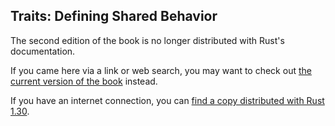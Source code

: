 ## Traits: Defining Shared Behavior

The second edition of the book is no longer distributed with Rust's documentation.

If you came here via a link or web search, you may want to check out [the current
version of the book](../ch10-02-traits.html) instead.

If you have an internet connection, you can [find a copy distributed with
Rust
1.30](https://doc.rust-lang.org/1.30.0/book/second-edition/ch10-02-traits.html).